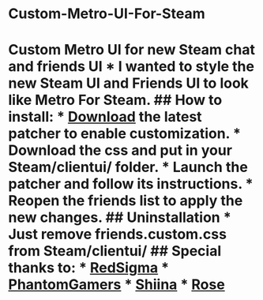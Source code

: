 # Custom-Metro-UI-For-Steam
# Custom Metro UI for new Steam chat and friends UI  * I wanted to style the new Steam UI and Friends UI to look like Metro For Steam.   ## How to install: * [Download](https://github.com/PhantomGamers/EnableNewSteamFriendsSkin/releases) the latest patcher to enable customization. * Download the css and put in your Steam/clientui/ folder. * Launch the patcher and follow its instructions. * Reopen the friends list to apply the new changes.  ## Uninstallation * Just remove friends.custom.css from Steam/clientui/  ## Special thanks to:  * [RedSigma](https://github.com/redsigma) * [PhantomGamers](https://github.com/PhantomGamers) * [Shiina](https://github.com/AikoMidori) * [Rose](https://github.com/RoseTheFlower)
